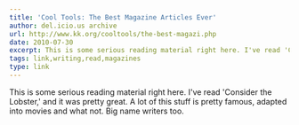```yaml
---
title: 'Cool Tools: The Best Magazine Articles Ever'
author: del.icio.us archive
url: http://www.kk.org/cooltools/the-best-magazi.php
date: 2010-07-30
excerpt: This is some serious reading material right here. I've read 'Consider the Lobster,' and it was pretty great. A lot of this stuff is pretty famous, adapted into movies and what not. Big name writers too.
tags: link,writing,read,magazines
type: link
---
```

This is some serious reading material right here. I've read 'Consider the Lobster,' and it was pretty great. A lot of this stuff is pretty famous, adapted into movies and what not. Big name writers too.